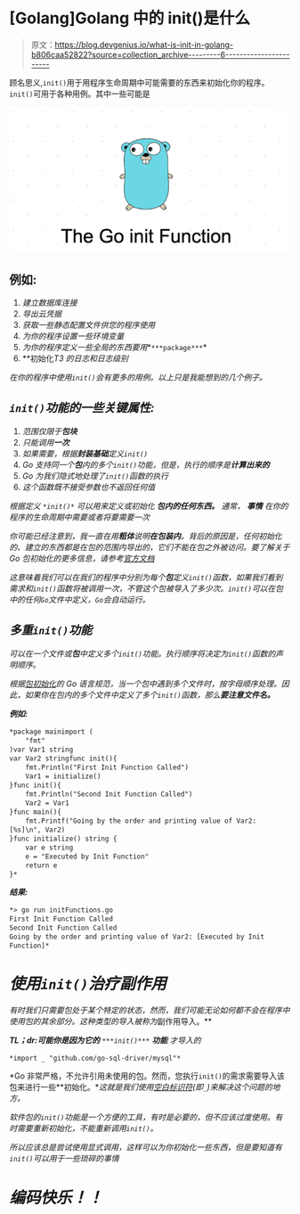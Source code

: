 # [Golang]Golang 中的 init()是什么

> 原文：<https://blog.devgenius.io/what-is-init-in-golang-b806caa52822?source=collection_archive---------6----------------------->

顾名思义,`init()`用于用程序生命周期中可能需要的东西来初始化你的程序。`init()`可用于各种用例。其中一些可能是

![](img/5dcc3f8adf8ff1a1d7dc9161a00cda4b.png)

## 例如:

1.  *建立数据库连接*
2.  *导出云凭据*
3.  *获取一些静态配置文件供您的程序使用*
4.  *为你的程序设置一些环境变量*
5.  *为你的程序定义一些全局的东西要用**`***package***`*
6.  **初始化*T3 的日志和日志级别*

*在你的程序中使用`init()`会有更多的用例。以上只是我能想到的几个例子。*

## *`init()`功能的一些关键属性:*

1.  *范围仅限于**包块***
2.  *只能调用**一次***
3.  *如果需要，根据**封装基础**定义`init()`*
4.  *Go 支持同一个**包**内的多个`init()`功能，但是，执行的顺序是**计算出来的***
5.  *Go 为我们隐式地处理了`init()`函数的执行*
6.  *这个函数既不接受参数也不返回任何值*

**根据定义* `*init()*` *可以用来定义或初始化* ***包内的任何东西。*** *通常，* ***事情*** *在你的程序的生命周期中需要或者将要需要一次**

*你可能已经注意到，我一直在用**粗体**说明**在包装内**。背后的原因是，任何初始化的、建立的东西都是在包的范围内导出的，它们不能在包之外被访问。要了解关于 Go 包初始化的更多信息，请参考[官方文档](https://go.dev/ref/spec#Package_initialization)*

*这意味着我们可以在我们的程序中分别为每个**包**定义`init()`函数，如果我们看到需求和`init()`函数将被调用一次，不管这个包被导入了多少次。`init()`可以在包中的任何`Go`文件中定义，`Go`会自动运行。*

## *多重`init()`功能*

*可以在一个文件或**包**中定义多个`init()`功能。执行顺序将决定为`init()`函数的声明顺序。*

*根据[包初始化](https://golang.org/ref/spec#Package_initialization)的 Go 语言规范，当一个包中遇到多个文件时，按字母顺序处理。因此，如果你在包内的多个文件中定义了多个`init()`函数，那么**要注意文件名。***

***例如:***

```
*package mainimport (
    "fmt"
)var Var1 string
var Var2 stringfunc init(){
    fmt.Println("First Init Function Called")
    Var1 = initialize()
}func init(){
    fmt.Println("Second Init Function Called")
    Var2 = Var1
}func main(){
    fmt.Printf("Going by the order and printing value of Var2: [%s]\n", Var2)
}func initialize() string {
    var e string
    e = "Executed by Init Function"
    return e
}*
```

***结果:***

```
*> go run initFunctions.go
First Init Function Called
Second Init Function Called
Going by the order and printing value of Var2: [Executed by Init Function]*
```

# *使用`init()`治疗副作用*

*有时我们只需要包处于某个特定的状态，然而，我们可能无论如何都不会在程序中使用包的其余部分。这种类型的导入被称为*副作用导入。**

****TL；dr:可能你是因为它的*** `***init()***` ***功能*** 才导入的*

```
*import _ "github.com/go-sql-driver/mysql"*
```

*Go 非常严格，不允许引用未使用的包。然而，您执行`init()`的需求需要导入该包来进行一些**初始化。**这就是我们使用[空白标识符](https://golang.org/ref/spec#Blank_identifier)(即`_`)来解决这个问题的地方。*

*软件包的`init()`功能是一个方便的工具，有时是必要的，但不应该过度使用。有时需要重新初始化，不能重新调用`init()`。*

*所以应该总是尝试使用显式调用，这样可以为你初始化一些东西，但是要知道有`init()`可以用于一些琐碎的事情*

# *编码快乐！！*
